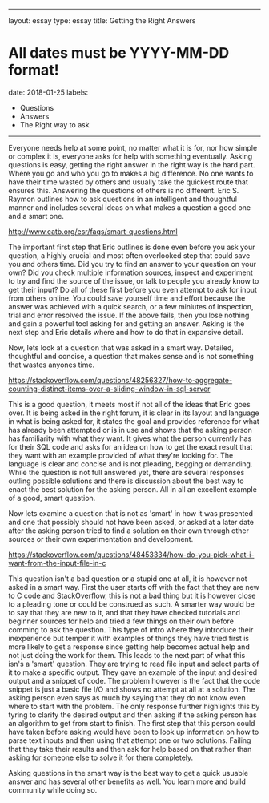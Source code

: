 
---
layout: essay
type: essay
title: Getting the Right Answers
# All dates must be YYYY-MM-DD format!
date: 2018-01-25
labels:
  - Questions
  - Answers
  - The Right way to ask
---

  Everyone needs help at some point, no matter what it is for, nor how simple or complex it is, everyone asks for help
with something eventually.  Asking questions is easy, getting the right answer in the right way is the hard part.  Where
you go and who you go to makes a big difference.  No one wants to have their time wasted by others and usually take the 
quickest route that ensures this.  Answering the questions of others is no different.  Eric S. Raymon outlines how to ask
questions in an intelligent and thoughtful manner and includes several ideas on what makes a question a good one and a 
smart one.

http://www.catb.org/esr/faqs/smart-questions.html

  The important first step that Eric outlines is done even before you ask your question, a highly crucial and most often
overlooked step that could save you and others time.  Did you try to find an answer to your question on your own?  Did
you check multiple information sources, inspect and experiment to try and find the source of the issue, or talk to 
people you already know to get their input?  Do all of these first before you even attempt to ask for input from others
online.  You could save yourself time and effort because the answer was achieved with a quick search, or a few miniutes
of inspection, trial and error resolved the issue.  If the above fails, then you lose nothing and gain a powerful tool
asking for and getting an answer. Asking is the next step and Eric details where and how to do that in expansive detail.

  Now, lets look at a question that was asked in a smart way.  Detailed, thoughtful and concise, a question that makes
sense and is not something that wastes anyones time.
  
https://stackoverflow.com/questions/48256327/how-to-aggregate-counting-distinct-items-over-a-sliding-window-in-sql-server
  
  This is a good question, it meets most if not all of the ideas that Eric goes over.  It is being asked in the right forum,
it is clear in its layout and language in what is being asked for, it states the goal and provides reference for what has
already been attempted or is in use and shows that the asking person has familiarity with what they want.  It gives what
the person currently has for their SQL code and asks for an idea on how to get the exact result that they want with an 
example provided of what they're looking for. The language is clear and concise and is not pleading, begging or demanding.
While the question is not full answered yet, there are several responses outling possible solutions and there is discussion
about the best way to enact the best solution for the asking person.  All in all an excellent example of a good, smart question.
  
  Now lets examine a question that is not as 'smart' in how it was presented and one that possibly should not have been asked,
or asked at a later date after the asking person tried to find a solution on their own through other sources or their own
experimentation and development.

https://stackoverflow.com/questions/48453334/how-do-you-pick-what-i-want-from-the-input-file-in-c

  This question isn't a bad question or a stupid one at all, it is however not asked in a smart way. First the user starts off
with the fact that they are new to C code and StackOverflow, this is not a bad thing but it is however close to a pleading tone
or could be construed as such.  A smarter way would be to say that they are new to it, and that they have checked tutorials and
beginner sources for help and tried a few things on their own before comming to ask the question.  This type of intro where they
introduce their inexperience but temper it with examples of things they have tried first is more likely to get a response since
getting help becomes actual help and not just doing the work for them.  This leads to the next part of what this isn's a 'smart'
question.  They are trying to read file input and select parts of it to make a specific output.  They gave an example of the
input and desired output and a snippet of code. The problem however is the fact that the code snippet is just a basic file I/O
and shows no attempt at all at a solution.  The asking person even says as much by saying that they do not know even where to start
with the problem.  The only response further highlights this by tyring to clarify the desired output and then asking if the asking
person has an algorithm to get from start to finish.  The first step that this person could have taken before asking would have been
to look up information on how to parse text inputs and then using that attempt one or two solutions.  Failing that they take their
results and then ask for help based on that rather than asking for someone else to solve it for them completely.

  Asking questions in the smart way is the best way to get a quick usuable answer and has several other benefits as well.  You learn
more and build community while doing so.
